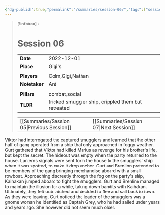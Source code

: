 ```yaml
---
{"dg-publish":true,"permalink":"/summaries/session-06/","tags":["session"]}
---
```


> [!infobox]+
> # Session 06
> 
> | | |
> | --- | --- |
> | **Date** | 2022-12-01 |
> | **Place** | Gigi's |
> | | | 
> | **Players** | Colm,Gigi,Nathan |
> | **Notetaker** | Ant |
> | | | 
> | **Pillars** | combat,social | 
> | **TLDR** | tricked smuggler ship, crippled them but retreated |
> 
> | | |
> | --- | --- |
> | [[Summaries/Session 05\|Previous Session]] | [[Summaries/Session 07\|Next Session]] |

Viktor had interrogated the captured smugglers and learned that the other half of gang operated from a ship that only approached in foggy weather. Gurt gathered that Viktor had killed Marius as revenge for his brother's life, but kept the secret. The hideout was empty when the party returned to the house. Lanterns signals were sent form the house to the smugglers' ship when it was spotted, to make it drop anchor. Gurt and Brenlinn pretended to be members of the gang bringing merchandise aboard with a small rowboat. Approaching discreetly through the fog on the party's ship, Kaihakan jumped aboard to fight the smugglers. Gurt and Brenlinn managed to maintain the illusion for a while, taking down bandits with Kaihakan. Ultimately, they felt outmatched and decided to flee and sail back to town. As they were leaving, Gurt noticed the leader of the smugglers was a gnome woman he identified as Captain Grey, who he had sailed under years and years ago. She however did not seem much older.